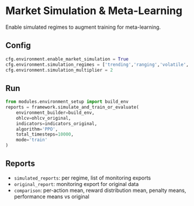 # Market Simulation & Meta-Learning

Enable simulated regimes to augment training for meta-learning.

## Config
```python
cfg.environment.enable_market_simulation = True
cfg.environment.simulation_regimes = ['trending','ranging','volatile','quiet']
cfg.environment.simulation_multiplier = 2
```

## Run
```python
from modules.environment_setup import build_env
reports = framework.simulate_and_train_or_evaluate(
    environment_builder=build_env,
    ohlcv=ohlcv_original,
    indicators=indicators_original,
    algorithm='PPO',
    total_timesteps=10000,
    mode='train'
)
```

## Reports
- `simulated_reports`: per regime, list of monitoring exports
- `original_report`: monitoring export for original data
- `comparison`: per-action mean, reward distribution mean, penalty means, performance means vs original
